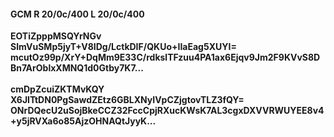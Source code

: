 #### GCM R 20/0c/400 L 20/0c/400
**EOTiZpppMSQYrNGv**<br/>**SlmVuSMp5jyT+V8IDg/LctkDIF/QKUo+IIaEag5XUYI=**<br/>**mcutOz99p/XrY+DqMm9E33C/rdkslTFzuu4PA1ax6Ejqv9Jm2F9KVvS8DBn7ArOblxXMNQ1d0Gtby7K7...**<br/><br/>
**cmDpZcuiZKTMvKQY**<br/>**X6JITtDN0PgSawdZEtz6GBLXNyIVpCZjgtovTLZ3fQY=**<br/>**ONrDQecU2uSojBkeCCZ32FccCpjRXucKWsK7AL3cgxDXVVRWUYEE8v4+y5jRVXa6o85AjzOHNAQtJyyK...**